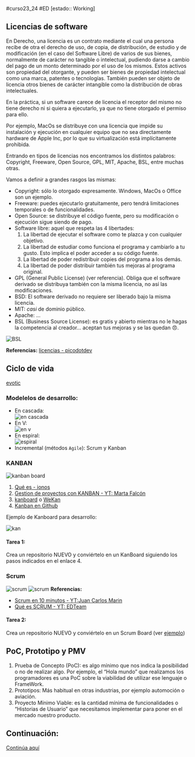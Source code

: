 #curso23_24 #ED [estado:: Working] 

## Licencias de software

En Derecho, una licencia es un contrato mediante el cual una persona recibe de otra el derecho de uso, de copia, de distribución, de estudio y de modificación (en el caso del Software Libre) de varios de sus bienes, normalmente de carácter no tangible o intelectual, pudiendo darse a cambio del pago de un monto determinado por el uso de los mismos. Estos activos son propiedad del otorgante, y pueden ser bienes de propiedad intelectual como una marca, patentes o tecnologías. También pueden ser objeto de licencia otros bienes de carácter intangible como la distribución de obras intelectuales.

En la práctica, si un software carece de licencia el receptor del mismo no tiene derecho ni si quiera a ejecutarlo, ya que no tiene otorgado el permiso para ello.

Por ejemplo, MacOs se distribuye con una licencia que impide su instalación y ejecución en cualquier equipo que no sea directamente hardware de Apple Inc, por lo que su virtualización está implícitamente prohibida.

Entrando en tipos de licencias nos encontramos los distintos palabros: Copyright, Freeware, Open Source, GPL, MIT, Apache, BSL, entre muchas otras.

Vamos a definir a grandes rasgos las mismas:
+ Copyright: sólo lo otorgado expresamente. Windows, MacOs o Office son un ejemplo.
+ Freeware: puedes ejecutarlo gratuitamente, pero tendrá limitaciones temporales o de funcionalidades.
+ Open Source: se distribuye el código fuente, pero su modificación o ejecución sigue siendo de pago.
+ Software libre: aquel que respeta las 4 libertades:
  1.  La libertad de ejecutar el software como te plazca y con cualquier objetivo.
  2.  La libertad de estudiar como funciona el programa y cambiarlo a tu gusto. Esto implica el poder acceder a su código fuente.
  3.  La libertad de poder redistribuir copies del programa a los demás.
  4.  La libertad de poder distribuir también tus mejoras al programa original.
+ GPL (General Public License) (ver referencia). Obliga que el software derivado se distribuya también con la misma licencia, no así las modificaciones.
+ BSD: El software derivado no requiere ser liberado bajo la misma licencia.
+ MIT: *casi* de dominio público.
+ Apache: ...
+ BSL (Business Source License): es gratis y abierto mientras no le hagas la competencia al creador... aceptan tus mejoras y se las quedan 😠.

![BSL](https://luiscastelar.duckdns.org/2023/assets/ED/UT3-licencia-bsl.jpg)


**Referencias:** [licencias - picodotdev](https://picodotdev.github.io/blog-bitix/2021/02/licencias-de-software-libre-y-diferencias-con-software-privativo-y-de-codigo-abierto/)

## Ciclo de vida
[evotic](https://evotic.es/software-a-medida/ciclo-de-vida-del-software/)

### Modelelos de desarrollo:

+ En cascada: \
![en cascada](https://www.ionos.mx/digitalguide/fileadmin/_processed_/0/8/csm_wasserfallmodell-ES-1_f6eb5b1dc6.webp)
+ En V: \
![en v](https://www.datocms-assets.com/17507/1616761097-captura-de-pantalla-2021-03-25-a-las-10-43-22.png?fit=max&fm=webp&q=60&w=736)
+ En espiral: \
  ![espiral](https://3.bp.blogspot.com/-uEYkRrdS0cI/W9nbKU0XxCI/AAAAAAAAABo/0_pqo68Sn-kuBGcnOgSaa4ZB4TNYrYKWQCLcBGAs/s1600/iaaaarasrsat.png)
+ Incremental (métodos `Agile`): Scrum y Kanban

### KANBAN


![kanban board](https://www.ionos.es/digitalguide/fileadmin/_processed_/1/a/csm_kanban_a62fb56a0a.webp)

1. [Qué es - ionos](https://www.ionos.es/digitalguide/paginas-web/desarrollo-web/que-es-kanban/)
2. [Gestion de proyectos con KANBAN - YT: Marta Falcón](https://www.youtube.com/watch?v=WP6Nt5XV980)
3. [kanboard](https://kanboard.luiscastelar.duckdns.org/board/1) o [WeKan](https://github.com/wekan/wekan)
4. [Kanban en Github](https://libliboom.medium.com/how-to-use-automated-kanban-in-github-cf073f18a6c8)

Ejemplo de Kanboard para desarrollo:

![kan](https://luiscastelar.duckdns.org/2023/assets/ED/UT3-kanboard.jpg)

#### Tarea 1: 
Crea un repositorio NUEVO y conviértelo en un KanBoard siguiendo los pasos indicados en el enlace 4.


### Scrum

![scrum](https://luiscastelar.duckdns.org/2023/assets/ED/UT3-srum.jpeg)
![scrum](https://luiscastelar.duckdns.org/2023/assets/ED/UT3-ScrumBoard.jpeg)
**Referencias:**
+ [Scrum en 10 minutos - YT:Juan Carlos Marin](https://www.youtube.com/watch?v=PlLHc60egiQ)
+ [Qué es SCRUM - YT: EDTeam](https://www.youtube.com/watch?v=sLexw-z13Fo)


#### Tarea 2: 
Crea un repositorio NUEVO y conviértelo en un Scrum Board (ver [ejemplo](https://github.com/users/itzrick620/projects/4/views/1))


## PoC, Prototipo y PMV

1. Prueba de Concepto (PoC): es algo mínimo que nos indica la posibilidad o no de realizar algo. Por ejemplo, el “Hola mundo” que realizamos los programadores es una PoC sobre la viabilidad de utilizar ese lenguaje o FrameWork.
2. Prototipos: Más habitual en otras industrias, por ejemplo automoción o aviación.
3. Proyecto Mínimo Viable: es la cantidad mínima de funcionalidades o “Historias de Usuario” que necesitamos implementar para poner en el mercado nuestro producto.


## Continuación:
[Continúa aquí](https://github.com/jamj2000/DAW1-ED-Apuntes/blob/master/1.ELEMENTOS.md#desarrollo-de-software)